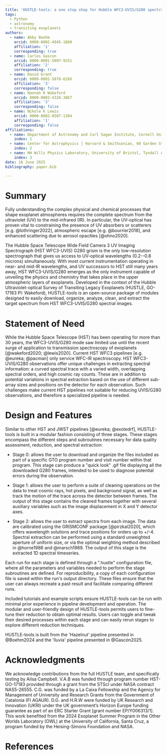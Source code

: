 ```yaml
---
title: 'HUSTLE-tools: a one stop shop for Hubble WFC3-UVIS/G280 spectral reduction'
tags:
  - Python
  - astronomy
  - transiting exoplanets
authors:
  - name: Abby Boehm
    orcid: 0000-0002-4945-1860
    affiliation: '1'
    corresponding: true
  - name: Carlos Gascon
    orcid: 0000-0001-5097-9251
    affiliation: '2'
    corresponding: true
  - name: David Grant
    orcid: 0000-0001-5878-618X
    affiliation: '3'
    corresponding: false
  - name: Hannah R Wakeford
    orcid: 0000-0003-4328-3867
    affiliation: '3'
    corresponding: false
  - name: Nikole K Lewis
    orcid: 0000-0002-8507-1304
    affiliation: '1'
    corresponding: false
affiliations:
  - name: Department of Astronomy and Carl Sagan Institute, Cornell University, 122 Sciences Drive, Ithaca, NY, 14853, USA
    index: 1
  - name: Center for Astrophysics | Harvard & Smithsonian, 60 Garden Street, Cambridge MA 02138, USA
    index: 2
  - name: HH Wills Physics Laboratory, University of Bristol, Tyndall Avenue, Bristol, BS8 1TL, UK
    index: 3
date: 16 June 2025
bibliography: paper.bib

---
```



# Summary

Fully understanding the complex physical and chemical processes that shape exoplanet atmospheres requires the complete spectrum from the ultraviolet (UV) to the mid-infrared (IR). In particular, the UV-optical has proven vital to constraining the presence of UV absorbers or scatterers [e.g. @lothringer2022], atmospheric escape [e.g. @bourrier2018], and enhanced scattering due to aerosol opacities [@ohno2020].

The Hubble Space Telescope Wide Field Camera 3 UV Imaging Spectrograph (HST WFC3-UVIS) G280 grism is the only low-resolution spectrograph that gives us access to UV-optical wavelengths (0.2--0.8 microns) simultaneously. With most current instrumentation operating in near- and mid-IR wavelengths, and UV successors to HST still many years away, HST WFC3-UVIS/G280 emerges as the only instrument capable of unveiling the physics and chemistry that takes place in the upper atmospheric layers of exoplanets. Developed in the context of the Hubble Ultraviolet-optical Survey of Transiting Legacy Exoplanets (HUSTLE, GO-17183 PI: Wakeford), HUSTLE-tools is an open-source package of modules designed to easily download, organize, analyze, clean, and extract the target spectrum from HST WFC3-UVIS/G280 spectral images.


# Statement of Need

While the Hubble Space Telescope (HST) has been operating for more than 30 years, the WFC3-UVIS/G280 mode saw limited use until the recent surge of application to transmission spectroscopy of exoplanets [@wakeford2020; @lewis2020]. Current HST WFC3 pipelines [e.g. @eureka; @pacman] only service WFC-IR spectroscopy. HST WFC3-UVIS/G280 observations offer unique challenges in extracting spectral information: a curved spectral trace with a varied width, overlapping spectral orders, and high cosmic ray counts. These are in addition to potential variations in spectral extraction based on the use of different sub-array sizes and positions on the detector for each observation. Such challenges make current HST pipelines not suitable for reducing UVIS/G280 observations, and therefore a specialized pipeline is needed. 


# Design and Features

Similar to other HST and JWST pipelines [@eureka; @exotedrf], HUSTLE-tools is built in a modular fashion consisting of three stages. These stages encompass the different steps and subroutines necessary for data quality assessment, reduction, and spectral extraction:

* Stage 0: allows the user to download and organize the files included as part of a specific GTO program number and visit number within that program. This stage can produce a "quick look" .gif file displaying all the downloaded G280 frames, intended to be used to diagnose potential errors during the observation. 

* Stage 1: allows the user to perform a suite of cleaning operations on the data to treat cosmic rays, hot pixels, and background signal, as well as track the motion of the trace across the detector between frames. The output of this stage contains the cleaned frames together with several auxiliary variables such as the image displacement in X and Y detector axes.

* Stage 2: allows the user to extract spectra from each image. The data are calibrated using the GRISMCONF package [@pirzkal2020], which offers wavelength solutions and trace positions for orders up to +/-4. Spectral extraction can be performed using a standard unweighted aperture of uniform size, or via the optimal weighting method described in @horne1986 and @marsch1989. The output of this stage is the extracted 1D spectral timeseries.

Each run for each stage is defined through a ".hustle" configuration file, where all the parameters and variables needed to perform the stage subroutines are defined. For reproducibility, a copy of each configuration file is saved within the run's output directory. These files ensure that the user can always recreate a past result and facilitate comparing different runs.

Included tutorials and example scripts ensure HUSTLE-tools can be run with minimal prior experience in pipeline development and operation. The modular and user-friendly design of HUSTLE-tools permits users to fine-tune their reduction to obtain optimal results. Users can toggle and tweak their desired processes within each stage and can easily rerun stages to explore different reduction techniques.

HUSTLE-tools is built from the 'Hazelnut' pipeline presented in @Boehm2024 and the 'lluvia' pipeline presented in @Gascón2025. 

# Acknowledgments
We acknowledge contributions from the full HUSTLE team, and specifically testing by Ailsa Campbell. 
V.A.B was funded through program number HST-GO-17183 provided through a grant from the STScI under NASA contract NAS5-26555.
C.G. was funded by a La Caixa Fellowship and the Agency for Management of University and Research Grants from the Government of Catalonia (FI AGAUR).
D.G. and H.R.W were funded by UK Research and Innovation (UKRI) under the UK government’s Horizon Europe funding guarantee as part of an ERC Starter Grant [grant number EP/Y006313/1].
This work benefited from the 2024 Exoplanet Summer Program in the Other Worlds Laboratory (OWL) at the University of California, Santa Cruz, a program funded by the Heising-Simons Foundation and NASA.

# References
